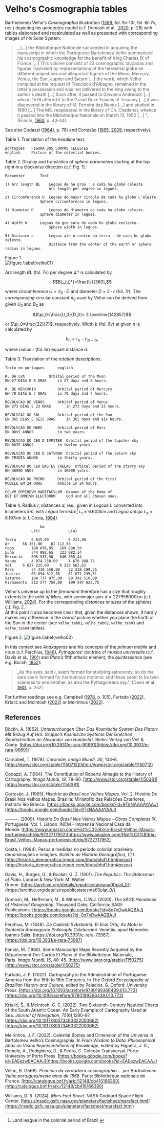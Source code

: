 # Velho's Cosmographia tables

Bartholomeu Velho's *Cosmographia* illustration ([1568](http://catalogue.bnf.fr/ark:/12148/cb416166390), fol. 9v-10r, fol. 6r-7v, res.) depicting his geocentric model (c.f. Domosh et al., [2020](https://books.google.com/books?id=8n7vDwAAQBAJ), p. 28) with tables elaborated and recalculated as well as presented with corresponding images of *his*  Solar System:

>„ [...] the Bibliotheque Nationale succeeded in acquiring the manuscript in which the Portuguese Bartolomeu Velho summarised his cosmographic knowledge for the benefit of King Charles IX of France [...] This volume consists of 23 cosmographic tavoadas and figuras illustrated by representations of the terrestrial globe on different projections and allegorical figures of the Moon, Mercury, Venus, the Sun, Jupiter and Saturn  [...] the work, which Velho compiled at the request of Francisco d'Albagno, remained in the latter's possession and was not delivered to the king owing to the author's death [...] Soon after, it passed to Giovanni Andreozzi [...] who in 1576 offered it to the Grand Duke Francis of Tuscany [...]  it was discovered in the library of M. Ferreira das Neves [...] and studied in 1890 [...] The MS. reappeared in the library of Ch. Chadenat, whence it passed into the Bibliotheque Nationale on March 13, 1950 [...] “, (Foncin, [1960](http://www.jstor.org/stable/1150275), p. 43-44).

See also Codazzi ([1964](http://www.jstor.org/stable/1150381)), p. 78) and Cortesão ([1965](https://books.google.com/books?id=9TkNAAAAYAAJ), [2009](https://www.amazon.com/Hist%C3%B3ria-Brasil-Velhos-Mapas-portugiesisch/dp/9722717952), respectively).

Table 1. Translation of the *headline* text.		
~~~
portugues	FIGURA DOS CORPOS CELESTES			
english		Picture of the celestial bodies.
~~~

Table 2. Display and translation of *sphere parameters* starting at the top right in a clockwise direction (c.f. Fig. 1).		
~~~
Parameter		Text	

1) Arc length BL	Legoas de hu grao : e cada hu globo celeste
                	Arc length per degree in legues.	

2) Circumference U	Legoas do mayor circulo de cada hu globo C'eleste.				
          		Sphere circumference in legues.	

3) Diameter D		Legoas do diametro de cada hu globo celeste.	
         		Sphere diameter in legues.	

4) Width b		Legoas da gro sura de cada hu globo cesleste.	
                	Sphere width in legues.	
	
5) Distance d		Legoas ate o centro da terra ‐ de cada hu globo celeste.
                	Distance from the center of the earth or sphere radius in legues.  
~~~
Figure 1. 		
![figure.\label{velho01}](velho01.png)

Arc length *BL* (fol. 7v) per degree $∡°$ is calculated by

$$BL_{∡°}=\frac{U}{360},$$

where circumference $U=\pi_0⋅D$ and diameter $D=2⋅r$ (fol. 7r). The *corresponding* circular constant $\pi_0$ used by Velho can be derived from given $U_0$ and $D_0$ as

$$\pi_0=\frac{U_0}{D_0}= 3.\overline{142857}$$

or $\pi_0=\frac{22}{7}$, respectively. Width $b$ (fol. 6v) at given $n$ is calculated by

$$b_n=r_n-r_{(n-1)},$$

where radius $r$ (fol. 6r) equals distance $d$.

Table 3. Translation of the *rotation* descriptions.		
~~~
Texto em portogues		english

R. DA LVA			Orbital period of the Moon
EN 27 DIAS E 8 ORAS		in 27 days and 8 hours.

R. DE MERCVRIO			Orbital period of Mercury
EN 70 DIAS E 7 ORAS		in 70 days and 7 hours.

REVOLVCAO DE VENUS		Orbital period of Venus
EN 273 DIAS E 23 ORAS		in 273 days and 23 hours.

REVOLVCAC DO SOL		Orbital period of the Sun
EN 365 DIAS E SEIS ORAS		in 365 days and six hours.

REVOLVCAO DE MARS		Orbital period of Mars
EN DOVS ANNOS			in two years.

REVOLVCAO DO CEO D IVPITER	Orbital period of the Jupiter sky
EN DOZE ANNOS			in twelve years.

REVOLVCAO DO CEO D SATVRNO	Orbital period of the Saturn sky
EN TRINTA ANNOS			in thirty years.

REVOLVCAO DO CEO DAS ES TRELAS	Orbital period of the starry sky
EN 36000 ANOS			in 36000 years.

REVOLVCAO DO PRIMO		Orbital period of the first
MOBILE EM 24 ORAS		mobile in 24 hours.

CELVM EMPIREVM HABITACVLVM	Heaven of the home of
DEI ET OMNIVM ELECTORUM		God and all chosen ones.
~~~
Table 4. Radius *r*, distances *d*, res., given in *Legoas* $L$ converted into kilometers *km*, with *Légua terrestre*[^1] $L_t=6.600km$ and *Légua antiga* $L_a=6.197km$ (c.f. Costa, [1994](http://historia_demografica.tripod.com/bhds/bhd1.htm#pesos)).
[^1]:Land league in the colonial period of Brazil.
~~~
                km		
        	L(t)             L(a)
	
Terra	 	6 615,00         6 211,08 	
Ar	 	66 151,80 	 62 112,53 	 
Fogo		180 076,05 	 169 080,50 	 
Luna		344 092,65 	 323 082,14 	 
Mercurio	895 537,50 	 840 855,44 	 
Venus		4 974 750,00 	 4 670 988,75 	 
Sol	 	6 627 225,00 	 6 222 562,63 	 
Mars	 	34 430 550,00 	 32 328 199,75 	 
Jupiter	 	65 894 812,50 	 61 871 235,31 	 
Saturno	 	104 737 875,00 	 98 342 516,88 	 
Firmamento	212 577 750,00 	 199 597 623,75  
~~~
Velho's universe up to the *firmament* therefore has a size that roughly extends to the *orbit of Mars*, with semimajor axis $d=227956000km$ (c.f. Williams, [2024](https://nssdc.gsfc.nasa.gov/planetary/factsheet/marsfact.html)).
For the corresponding *distances* or *sizes* of the spheres c.f. Fig. 2.  
At this point it also becomes clear that, given the distances shown, it hardly makes any difference in the *overall* picture whether you place the Earth or the Sun in the center (see `velho_tab01`, `velho_tab02`, `velho_tab03` and `velho_tab04` tables).  

Figure 2.
![figure.\label{velho02}](velho02.png)

In this context see *Anaxagoras* and his concepts of the *primum mobile* and *nous* (c.f. Ferchius, [1646](https://doi.org/10.3931/e-rara-73987)), *Pythagoras‘* doctrine of *musica universalis* (c.f. Davis et al., [1901](https://archive.org/details/republicstatesma00plat_0/)) and *Plato’s* fifth *etheric* element, the *quintessence* (see e.g. Böckh, [1852](https://doi.org/10.3931/e-rara-90691)):

>„As the eyes, said I, seem formed for studying astronomy, so do the ears seem formed for harmonious motions: and these seem to be twin sciences to one another, as also the Pythagoreans say.", (Davis et al., [1901](https://archive.org/details/republicstatesma00plat_0/), p. 252).
>
For further readings see e.g. Campbell ([1978](http://www.jstor.org/stable/1150712), p. 105), Furtado ([2022](https://doi.org/10.1093/acrefore/9780199366439.013.773)), Krtalić and McIntosh ([2022](https://doi.org/10.1017/S0373463322000662)) or Meirinhos ([2022](https://books.google.com/books?id=EAEezwEACAAJ)).

## References

Böckh, A. (1852). *Untersuchungen Über Das Kosmische System Des Platon: Mit Bezug Auf Hrn. Gruppe’s Kosmische Systeme Der Griechen ; Sendschreiben an Alexander von Humboldt*. Berlin: Verlag von Veit & Comp. [https://doi.org/10.3931/e-rara-90691](https://doi.org/10.3931/e-rara-90691)

Campbell, T. (1978). Chronicle. *Imago Mundi, 30*, 103–8. [http://www.jstor.org/stable/1150712](http://www.jstor.org/stable/1150712)

Codazzi, A. (1964). The Contribution of Roberto Almagià to the History of Cartography. *Imago Mundi, 18*, 78–80. [http://www.jstor.org/stable/1150381](http://www.jstor.org/stable/1150381)

Cortesão, J. (1965). *História do Brasil nos Velhos Mapas*. Vol. 2. História Do Brasil Nos Velhos Mapas. Brasilia: Ministor̄io das Relações Exteriores, Instituto Rio Branco. [https://books.google.com/books?id=9TkNAAAAYAAJ](https://books.google.com/books?id=9TkNAAAAYAAJ)

———. (2009). *História Do Brasil Nos Velhos Mapas - Obras Completas IX*. Portuguese. Vol. 1. Lisbon: INCM – Imprensa Nacional Casa da Moeda. [https://www.amazon.com/Hist%C3%B3ria-Brasil-Velhos-Mapas-portugiesisch/dp/9722717952](https://www.amazon.com/Hist%C3%B3ria-Brasil-Velhos-Mapas-portugiesisch/dp/9722717952)

Costa, I. (1994). Pesos e medidas no período colonial brasileiro: denominações e relações. *Boletim de História Demográfica, 1*(1). [http://historia_demografica.tripod.com/bhds/bhd1.htm#pesos](http://historia_demografica.tripod.com/bhds/bhd1.htm#pesos)

Davis, H., Burges, G., & Rooker, G. Z. (1901). *The Republic: The Statesman of Plato*. London & New York: M. Walter Dunne. [https://archive.org/details/republicstatesma00plat_0/](https://archive.org/details/republicstatesma00plat_0/)

Domosh, M., Heffernan, M., & Withers, C.W.J. (2020). *The SAGE Handbook of Historical Geography*. Thousand Oaks, California: SAGE Publications. [https://books.google.com/books?id=8n7vDwAAQBAJ](https://books.google.com/books?id=8n7vDwAAQBAJ)

Ferchius, M. (1646). *De Caelesti Svbstantia: Et Eius Ortu, Ac Motu in Sententia Anaxagorae Philosophi Celeberrimi*. Venetiis: apud Haeredes Ioannis Salis. [https://doi.org/10.3931/e-rara-73987](https://doi.org/10.3931/e-rara-73987)

Foncin, M. (1960). Some Manuscript Maps Recently Acquired by the Département Des Cartes Et Plans of the Bibliothèque Nationale, Paris. *Imago Mundi, 15*, 40–45. [http://www.jstor.org/stable/1150275](http://www.jstor.org/stable/1150275)

Furtado, J. F. (2022). Cartography in the Administration of Portuguese America from the 16th to 18th Centuries. In *The Oxford Encyclopedia of Brazilian History and Culture*, edited by Palacios, G. Oxford: University Press. [https://doi.org/10.1093/acrefore/9780199366439.013.773](https://doi.org/10.1093/acrefore/9780199366439.013.773)

Krtalić, Š., & McIntosh, G. C. (2022). Two Sixteenth-Century Nautical Charts of the South Atlantic Ocean: An Early Example of Cartography Used at Sea. *Journal of Navigation, 75*(6),1280–97. [https://doi.org/10.1017/S0373463322000662](https://doi.org/10.1017/S0373463322000662)

Meirinhos, J. F. (2022). Celestial Bodies and Dimension of the Universe in Bartolomeu Velho’s Cosmographia. In *From Wisdom to Data: Philosophical Atlas on Visual Representations of Knowledge*, edited by Higuera, J. G., Romele, A., Rodighiero, D., & Pedro, C. Coleção Transversal. Porto: University of Porto Press. [https://books.google.com/books?id=EAEezwEACAAJ](https://books.google.com/books?id=EAEezwEACAAJ)

Velho, B. (1568). *Principio da verdadeira cosmographia ... per Bartholomeu Velho portugues/neste anno de 1568*. Paris: Bibliothèque nationale de France. [http://catalogue.bnf.fr/ark:/12148/cb416166390](http://catalogue.bnf.fr/ark:/12148/cb416166390)

Williams, D. R. (2024). *Mars Fact Sheet*. NASA Goddard Space Flight Center. [https://nssdc.gsfc.nasa.gov/planetary/factsheet/marsfact.html](https://nssdc.gsfc.nasa.gov/planetary/factsheet/marsfact.html)
